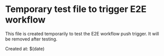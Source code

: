 # Temporary test file to trigger E2E workflow
This file is created temporarily to test the E2E workflow push trigger.
It will be removed after testing.

Created at: $(date)